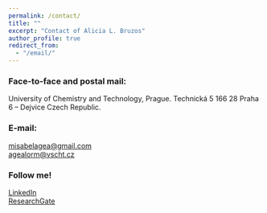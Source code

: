 ```yaml
---
permalink: /contact/
title: ""
excerpt: "Contact of Alicia L. Bruzos"
author_profile: true
redirect_from: 
  - "/email/"
---
```



### Face-to-face and postal mail:
University of Chemistry and Technology, Prague.
Technická 5
166 28 Praha 6 – Dejvice
Czech Republic.

### E-mail:
misabelagea@gmail.com  
agealorm@vscht.cz

### Follow me!
[LinkedIn](https://www.linkedin.com/in/isabelagealorente)  
[ResearchGate](https://www.researchgate.net/profile/M-Agea)
